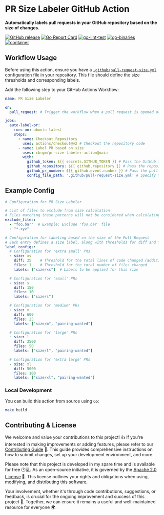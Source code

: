 # PR Size Labeler GitHub Action

**Automatically labels pull requests in your GitHub repository based on the size of changes.**

[![GitHub release](https://img.shields.io/github/release/cbrgm/pr-size-labeler-action.svg)](https://github.com/cbrgm/pr-size-labeler-action)
[![Go Report Card](https://goreportcard.com/badge/github.com/cbrgm/pr-size-labeler-action)](https://goreportcard.com/report/github.com/cbrgm/pr-size-labeler-action)
[![go-lint-test](https://github.com/cbrgm/cbrgm-pr-size-labeler-action/actions/workflows/go-lint-test.yml/badge.svg)](https://github.com/cbrgm/cbrgm-pr-size-labeler-action/actions/workflows/go-lint-test.yml)
[![go-binaries](https://github.com/cbrgm/cbrgm-pr-size-labeler-action/actions/workflows/go-binaries.yml/badge.svg)](https://github.com/cbrgm/cbrgm-pr-size-labeler-action/actions/workflows/go-binaries.yml)
[![container](https://github.com/cbrgm/cbrgm-pr-size-labeler-action/actions/workflows/container.yml/badge.svg)](https://github.com/cbrgm/cbrgm-pr-size-labeler-action/actions/workflows/container.yml)

## Workflow Usage

Before using this action, ensure you have a [`.github/pull-request-size.yml`](.github/pull-request-size.yml) configuration file in your repository. This file should define the size thresholds and corresponding labels.

Add the following step to your GitHub Actions Workflow:

```yaml
name: PR Size Labeler

on:
  pull_request: # Trigger the workflow when a pull request is opened or synchronized

jobs:
  auto-label-pr:
    runs-on: ubuntu-latest
    steps:
      - name: Checkout Repository
        uses: actions/checkout@v2 # Checkout the repository code
      - name: Label PR based on size
        uses: cbrgm/pr-size-labeler-action@main
        with:
          github_token: ${{ secrets.GITHUB_TOKEN }} # Pass the GitHub token for authentication
          github_repository: ${{ github.repository }} # Pass the repository name
          github_pr_number: ${{ github.event.number }} # Pass the pull request number
          config_file_path: '.github/pull-request-size.yml' # Specify the path to the configuration file
```

## Example Config

```yml
# Configuration for PR Size Labeler

# List of files to exclude from size calculation
# Files matching these patterns will not be considered when calculating PR size
exclude_files:
  - "foo.bar"  # Example: Exclude 'foo.bar' file
  - "*.xyz"

# Configuration for labeling based on the size of the Pull Request
# Each entry defines a size label, along with thresholds for diff and file count
label_configs:
  # Configuration for 'extra small' PRs
  - size: xs
    diff: 25    # Threshold for the total lines of code changed (additions + deletions)
    files: 1    # Threshold for the total number of files changed
    labels: ["size/xs"]  # Labels to be applied for this size

  # Configuration for 'small' PRs
  - size: s
    diff: 150
    files: 10
    labels: ["size/s"]

  # Configuration for 'medium' PRs
  - size: m
    diff: 600
    files: 25
    labels: ["size/m", "pairing-wanted"]

  # Configuration for 'large' PRs
  - size: l
    diff: 2500
    files: 50
    labels: ["size/l", "pairing-wanted"]

  # Configuration for 'extra large' PRs
  - size: xl
    diff: 5000
    files: 100
    labels: ["size/xl", "pairing-wanted"]
```

### Local Development

You can build this action from source using `Go`:

```bash
make build
```

## Contributing & License

We welcome and value your contributions to this project! 👍 If you're interested in making improvements or adding features, please refer to our [Contributing Guide](https://github.com/cbrgm/pr-size-labeler-action/blob/main/CONTRIBUTING.md) 📝. This guide provides comprehensive instructions on how to submit changes, set up your development environment, and more.

Please note that this project is developed in my spare time and is available for free 🕒💻. As an open-source initiative, it is governed by the [Apache 2.0 License](https://github.com/cbrgm/pr-size-labeler-action/blob/main/LICENSE) 📃. This license outlines your rights and obligations when using, modifying, and distributing this software.

Your involvement, whether it's through code contributions, suggestions, or feedback, is crucial for the ongoing improvement and success of this project 🚀. Together, we can ensure it remains a useful and well-maintained resource for everyone 🌍.

